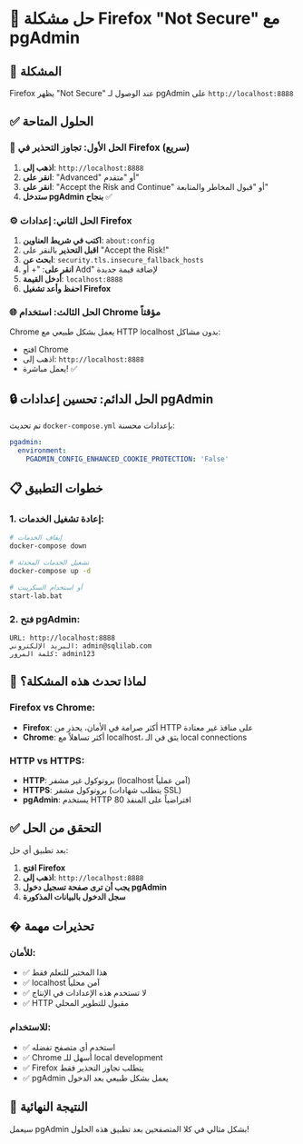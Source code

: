 # 🔧 حل مشكلة Firefox "Not Secure" مع pgAdmin

## 🚨 **المشكلة**
Firefox يظهر "Not Secure" عند الوصول لـ pgAdmin على `http://localhost:8888`

## ✅ **الحلول المتاحة**

### 🚀 **الحل الأول: تجاوز التحذير في Firefox (سريع)**

1. **اذهب إلى**: `http://localhost:8888`
2. **انقر على**: "Advanced" أو "متقدم"  
3. **انقر على**: "Accept the Risk and Continue" أو "قبول المخاطر والمتابعة"
4. **ستدخل pgAdmin بنجاح** ✅

### ⚙️ **الحل الثاني: إعدادات Firefox**

1. **اكتب في شريط العناوين**: `about:config`
2. **اقبل التحذير** بالنقر على "Accept the Risk!"
3. **ابحث عن**: `security.tls.insecure_fallback_hosts`
4. **انقر على**: "+ أو Add" لإضافة قيمة جديدة
5. **أدخل القيمة**: `localhost:8888`
6. **احفظ وأعد تشغيل Firefox**

### 🌐 **الحل الثالث: استخدام Chrome مؤقتاً**

Chrome يعمل بشكل طبيعي مع HTTP localhost بدون مشاكل:
- افتح Chrome
- اذهب إلى: `http://localhost:8888`
- يعمل مباشرة! ✅

## 🔒 **الحل الدائم: تحسين إعدادات pgAdmin**

تم تحديث `docker-compose.yml` بإعدادات محسنة:

```yaml
pgadmin:
  environment:
    PGADMIN_CONFIG_ENHANCED_COOKIE_PROTECTION: 'False'
```

## 📋 **خطوات التطبيق**

### 1. إعادة تشغيل الخدمات:
```bash
# إيقاف الخدمات
docker-compose down

# تشغيل الخدمات المحدثة  
docker-compose up -d

# أو استخدام السكريبت
start-lab.bat
```

### 2. فتح pgAdmin:
```
URL: http://localhost:8888
البريد الإلكتروني: admin@sqlilab.com
كلمة المرور: admin123
```

## 🎯 **لماذا تحدث هذه المشكلة؟**

### Firefox vs Chrome:
- **Firefox**: أكثر صرامة في الأمان، يحذر من HTTP على منافذ غير معتادة
- **Chrome**: أكثر تساهلاً مع localhost، يثق في الـ local connections

### HTTP vs HTTPS:
- **HTTP**: بروتوكول غير مشفر (localhost آمن عملياً)
- **HTTPS**: بروتوكول مشفر (يتطلب شهادات SSL)
- **pgAdmin**: يستخدم HTTP افتراضياً على المنفذ 80

## ✅ **التحقق من الحل**

بعد تطبيق أي حل:

1. **افتح Firefox**
2. **اذهب إلى**: `http://localhost:8888`
3. **يجب أن ترى صفحة تسجيل دخول pgAdmin**
4. **سجل الدخول بالبيانات المذكورة**

## � **تحذيرات مهمة**

### للأمان:
- ✅ هذا المختبر للتعلم فقط
- ✅ localhost آمن محلياً
- ✅ لا تستخدم هذه الإعدادات في الإنتاج
- ✅ HTTP مقبول للتطوير المحلي

### للاستخدام:
- ✅ استخدم أي متصفح تفضله
- ✅ Chrome أسهل للـ local development
- ✅ Firefox يتطلب تجاوز التحذير فقط
- ✅ pgAdmin يعمل بشكل طبيعي بعد الدخول

## 🎉 **النتيجة النهائية**

سيعمل pgAdmin بشكل مثالي في كلا المتصفحين بعد تطبيق هذه الحلول!
